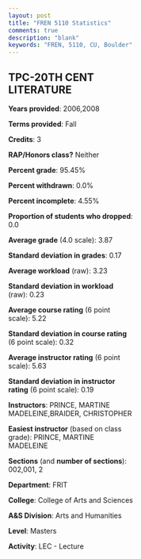 ```yaml
---
layout: post
title: "FREN 5110 Statistics"
comments: true
description: "blank"
keywords: "FREN, 5110, CU, Boulder"
--- 
```

<head>
<script src="https://ajax.googleapis.com/ajax/libs/jquery/2.1.3/jquery.min.js"></script>
<script src="https://dl.dropboxusercontent.com/s/pc42nxpaw1ea4o9/highcharts.js?dl=0"></script>
<!-- <script src="../assets/js/highcharts.js"></script> -->
<style type="text/css">@font-face {
	font-family: "Bebas Neue";
	src: url(https://www.filehosting.org/file/details/544349/BebasNeue%20Regular.otf) format("opentype");
	}
	h1.Bebas { 
		font-family: "Bebas Neue", Verdana, Tahoma;
	}
</style>
</head>
<body>
	<div id="container" style="float: right; width: 45%; height: 88%; margin-left: 2.5%; margin-right: 2.5%;"></div>
	<script language="JavaScript">
		$(document).ready(function() {
		var chart = {type: 'column'};
		var title = {text: 'Grade Distribution'};
		var xAxis = {categories: ['A','B','C','D','F'],crosshair: true};
		var yAxis = {min: 0,title: {text: 'Percentage'}};
		var tooltip = {headerFormat: '<center><b><span style="font-size:20px">{point.key}</span></b></center>',
		               pointFormat: '<td style="padding:0"><b>{point.y:.1f}%</b></td>',
		               footerFormat: '</table>',shared: true,useHTML: true};
		var plotOptions = {column: {pointPadding: 0.0,borderWidth: 0}};  
		var credits = {enabled: false};var series= [{name: 'Percent',data: [92.0,8.0,0.0,0.0,0.0,]}];
		var json = {};
		json.chart = chart;
		json.title = title;
		json.tooltip = tooltip;
		json.xAxis = xAxis;
		json.yAxis = yAxis;  
		json.series = series;
		json.plotOptions = plotOptions;  
		json.credits = credits;
		$('#container').highcharts(json);
	});
	</script>
</body>
			   
## TPC-20TH CENT LITERATURE

**Years provided**: 2006,2008

**Terms provided**: Fall

**Credits**: 3

**RAP/Honors class?** Neither

**Percent grade**: 95.45%

**Percent withdrawn**: 0.0%

**Percent incomplete**: 4.55%

**Proportion of students who dropped**: 0.0

**Average grade** (4.0 scale): 3.87

**Standard deviation in grades**: 0.17

**Average workload** (raw): 3.23

**Standard deviation in workload** (raw): 0.23

**Average course rating** (6 point scale): 5.22

**Standard deviation in course rating** (6 point scale): 0.32

**Average instructor rating** (6 point scale): 5.63

**Standard deviation in instructor rating** (6 point scale): 0.19

**Instructors**: PRINCE, MARTINE MADELEINE,BRAIDER, CHRISTOPHER

**Easiest instructor** (based on class grade): PRINCE, MARTINE MADELEINE

**Sections** (and **number of sections**): 002,001, 2

**Department**: FRIT

**College**: College of Arts and Sciences

**A&S Division**: Arts and Humanities

**Level**: Masters

**Activity**: LEC - Lecture